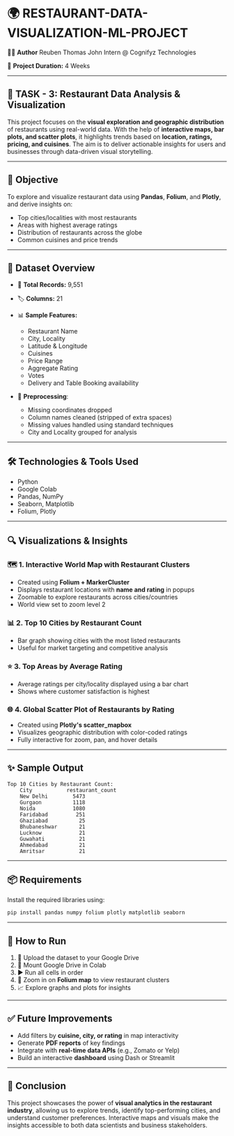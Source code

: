 # 🌍 RESTAURANT-DATA-VISUALIZATION-ML-PROJECT

🙋‍♂️ **Author**
Reuben Thomas John
Intern @ Cognifyz Technologies

📅 **Project Duration:** 4 Weeks

---

## 🧠 TASK - 3: Restaurant Data Analysis & Visualization

This project focuses on the **visual exploration and geographic distribution** of restaurants using real-world data. With the help of **interactive maps, bar plots, and scatter plots**, it highlights trends based on **location, ratings, pricing, and cuisines**. The aim is to deliver actionable insights for users and businesses through data-driven visual storytelling.

---

## 📌 Objective

To explore and visualize restaurant data using **Pandas**, **Folium**, and **Plotly**, and derive insights on:

* Top cities/localities with most restaurants
* Areas with highest average ratings
* Distribution of restaurants across the globe
* Common cuisines and price trends

---

## 🧾 Dataset Overview

* 📂 **Total Records:** 9,551

* 🏷️ **Columns:** 21

* 📊 **Sample Features:**

  * Restaurant Name
  * City, Locality
  * Latitude & Longitude
  * Cuisines
  * Price Range
  * Aggregate Rating
  * Votes
  * Delivery and Table Booking availability

* 🧹 **Preprocessing**:

  * Missing coordinates dropped
  * Column names cleaned (stripped of extra spaces)
  * Missing values handled using standard techniques
  * City and Locality grouped for analysis

---

## 🛠️ Technologies & Tools Used

* Python
* Google Colab
* Pandas, NumPy
* Seaborn, Matplotlib
* Folium, Plotly

---

## 🔍 Visualizations & Insights

### 🗺️ 1. Interactive World Map with Restaurant Clusters

* Created using **Folium + MarkerCluster**
* Displays restaurant locations with **name and rating** in popups
* Zoomable to explore restaurants across cities/countries
* World view set to zoom level 2

### 📊 2. Top 10 Cities by Restaurant Count

* Bar graph showing cities with the most listed restaurants
* Useful for market targeting and competitive analysis

### ⭐ 3. Top Areas by Average Rating

* Average ratings per city/locality displayed using a bar chart
* Shows where customer satisfaction is highest

### 🌐 4. Global Scatter Plot of Restaurants by Rating

* Created using **Plotly's scatter\_mapbox**
* Visualizes geographic distribution with color-coded ratings
* Fully interactive for zoom, pan, and hover details

---

## ✨ Sample Output

```text
Top 10 Cities by Restaurant Count:
    City           restaurant_count
    New Delhi        5473
    Gurgaon          1118
    Noida            1080
    Faridabad         251
    Ghaziabad          25
    Bhubaneshwar       21
    Lucknow            21
    Guwahati           21
    Ahmedabad          21
    Amritsar           21
```

---

## 📦 Requirements

Install the required libraries using:

```bash
pip install pandas numpy folium plotly matplotlib seaborn
```

---

## 🚀 How to Run

1. 📂 Upload the dataset to your Google Drive
2. 🔗 Mount Google Drive in Colab
3. ▶️ Run all cells in order
4. 📌 Zoom in on **Folium map** to view restaurant clusters
5. 📈 Explore graphs and plots for insights

---

## ✅ Future Improvements

* Add filters by **cuisine, city, or rating** in map interactivity
* Generate **PDF reports** of key findings
* Integrate with **real-time data APIs** (e.g., Zomato or Yelp)
* Build an interactive **dashboard** using Dash or Streamlit

---

## 🏁 Conclusion

This project showcases the power of **visual analytics in the restaurant industry**, allowing us to explore trends, identify top-performing cities, and understand customer preferences. Interactive maps and visuals make the insights accessible to both data scientists and business stakeholders.
